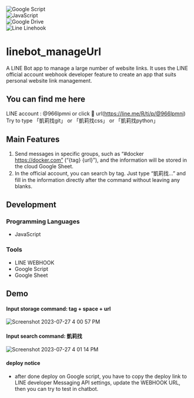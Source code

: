 ![Google Script](https://img.shields.io/badge/Google%20Script-%E2%9C%93-yellowgreen)  
![JavaScript](https://img.shields.io/badge/JavaScript-%E2%9C%93-yellow)  
![Google Drive](https://img.shields.io/badge/Google%20Drive-%E2%9C%93-blue)  
![Line Linehook](https://img.shields.io/badge/Line%20Linehook-%E2%9C%93-lightgrey)  

# linebot_manageUrl
A LINE Bot app to manage a large number of website links. It uses the LINE official account webhook developer feature to create an app that suits personal website link management.

## You can find me here
LINE account : @966lpmni  or  click 🔗 url(https://line.me/R/ti/p/@966lpmni)
Try to type 「凱莉找git」 or 「凱莉找css」 or 「凱莉找python」 

## Main Features
1. Send messages in specific groups, such as “#docker https://docker.com” (“{tag} {url}”), and the information will be stored in the cloud Google Sheet.
2. In the official account, you can search by tag. Just type “凱莉找...” and fill in the information directly after the command without leaving any blanks.

## Development

### Programming Languages
- JavaScript

### Tools
- LINE WEBHOOK
- Google Script
- Google Sheet

## Demo 
#### Input storage command: tag + space + url
![Screenshot 2023-07-27 4 00 57 PM](https://github.com/SiaoChi/linebot_manageUrl/assets/98171354/df67f253-f56b-4134-ad23-4f4b70102f8c)

#### Input search command: 凱莉找
![Screenshot 2023-07-27 4 01 14 PM](https://github.com/SiaoChi/linebot_manageUrl/assets/98171354/c66dc101-207e-4072-b42e-2ec0d7ad3170)

#### deploy notice
- after done deploy on Google script, you have to copy the deploy link to LINE developer Messaging API settings, update the WEBHOOK URL, then you can try to test in chatbot.
